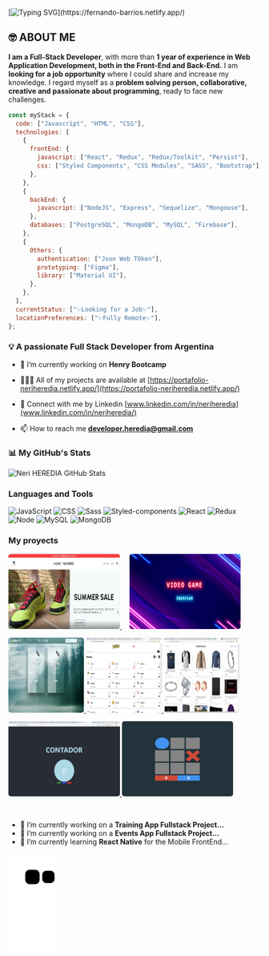 [![Typing SVG](https://readme-typing-svg.herokuapp.com?color=%3397f4&size=40&vCenter=true&width=600&height=80&lines=Hi,+Everyone!+👋;I+am+Neri+Heredia;Welcome+to+my+repo!)](https://fernando-barrios.netlify.app/)

<h2><strong>🤓 ABOUT ME</strong></h2>
<p><strong>I am a Full-Stack Developer</strong>, with more than <strong>1 year of experience in Web Application Development, both in the Front-End and Back-End.</strong> I am <strong>looking for a job opportunity</strong> where I could share and increase my knowledge. I regard myself as a <strong>problem solving person, collaborative, creative and passionate about programming</strong>, ready to face new challenges.<p>

```javascript
const myStack = {
  code: ["Javascript", "HTML", "CSS"],
  technologies: [
    {
      frontEnd: {
        javascript: ["React", "Redux", "Redux/Toolkit", "Persist"],
        css: ["Styled Components", "CSS Modules", "SASS", "Bootstrap"],
      },
    },
    {
      backEnd: {
        javascript: ["NodeJS", "Express", "Sequelize", "Mongoose"],
      },
      databases: ["PostgreSQL", "MongoDB", "MySQL", "Firebase"],
    },
    {
      Others: {
        authentication: ["Json Web TOken"],
        prototyping: ["Figma"],
        library: ["Material UI"],
      },
    },
  ],
  currentStatus: ["✨Looking for a Job✨"],
  locationPreferences: ["✨Fully Remote✨"],
};
```

### 💡 A passionate Full Stack Developer from Argentina

- 🔭 I’m currently working on **Henry Bootcamp**

- 🧑🏻‍💻 All of my projects are available at [https://portafolio-neriheredia.netlify.app/](https://portafolio-neriheredia.netlify.app/)

- 📝 Connect with me by Linkedin [www.linkedin.com/in/neriheredia](www.linkedin.com/in/neriheredia/)

- 📫 How to reach me **developer.heredia@gmail.com**

### 📊 My GitHub's Stats

![Neri HEREDIA GitHub Stats](https://github-readme-stats.vercel.app/api?username=neriheredia)

### Languages and Tools

![JavaScript](https://img.shields.io/badge/JavaScript-000?style=for-the-badge&logo=javascript) ![CSS](https://img.shields.io/badge/CSS-000?style=for-the-badge&logo=css3&logoColor=1572B6) ![Sass](https://img.shields.io/badge/Sass-000?style=for-the-badge&logo=sass) ![Styled-components](https://img.shields.io/badge/Styled--components-000?style=for-the-badge&logo=styled-components) ![React](https://img.shields.io/badge/React-000?style=for-the-badge&logo=react) ![Redux](https://img.shields.io/badge/Redux-000?style=for-the-badge&logo=redux) ![Node](https://img.shields.io/badge/Node.js-000?style=for-the-badge&logo=node.js) ![MySQL](https://img.shields.io/badge/MySQL-00000F?style=for-the-badge&logo=mysql) ![MongoDB](https://img.shields.io/badge/MongoDB-000?style=for-the-badge&logo=mongodb)

### My proyects

<p>
  <a href="https://portafolio-neriheredia.netlify.app/" target="_blank" rel="noreferrer" 
    style='padding-right:15px;'>
    <img src="./img/portadaEcom.jpg" width='44.2%' height='150px' style='border-radius: 5px;'>
  </a>
  <a href='https://client-videogames-neri.herokuapp.com/' target="_blank" rel="noreferrer">
    <img src="./img/PI-VIDEOGAMES.jpg" width='44.2%' height='150px' style='border-radius: 5px;'>
  </a>
</p>

<p>
  <a href='https://clima-app-react-henry.netlify.app/' target="_blank" rel="noreferrer">
    <img src="./img/weatherApp.jpg" width='30%' height='150px' style='border-radius: 5px;'>
  </a>
  <a href='https://poke-api-pokedex-paginado.netlify.app/' target="_blank" rel="noreferrer">
    <img src="./img/pokedex.png" width='30%' height='150px' style='border-radius: 5px;'>
  </a>
  <a href='https://ecomerce-academico.netlify.app/' target="_blank" rel="noreferrer">
    <img src="./img/ecomerce-academico.png" width='30%' height='150px' style='border-radius: 5px;'>
  </a>
</p>
<p>
  <a href='https://contador-app.netlify.app/' target="_blank" rel="noreferrer">
    <img src="./img/contador.png" width='44.2%' height='150px' style='border-radius: 5px;'>
  </a>
  <a href='https://affectionate-torvalds-7bfa9a.netlify.app/' target="_blank" rel="noreferrer">
    <img src="./img/TATETI-REACT.png" width='44.2%' height='150px' style='border-radius: 5px;'>
  </a>
</p>
&nbsp;

- 🔭 I’m currently working on a <strong>Training App Fullstack Project...</strong>
- 🔭 I’m currently working on a <strong>Events App Fullstack Project...</strong>
- 🌱 I’m currently learning <strong>React Native</strong> for the Mobile FrontEnd...

![Snake animation](https://github.com/rafaballerini/rafaballerini/blob/output/github-contribution-grid-snake.svg)
